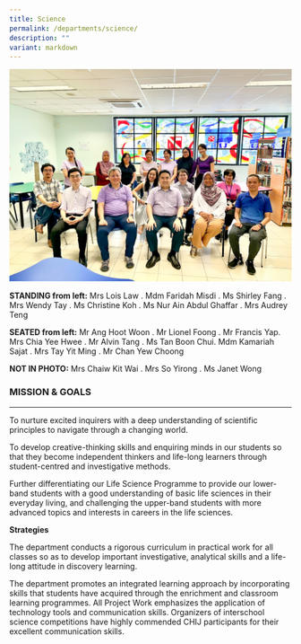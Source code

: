 ```yaml
---
title: Science
permalink: /departments/science/
description: ""
variant: markdown
---
```

![](/images/Dept/10_Science.jpg)

**STANDING from left:** Mrs Lois Law . Mdm Faridah Misdi . Ms Shirley Fang . Mrs Wendy Tay .
Ms Christine Koh . Ms Nur Ain Abdul Ghaffar . Mrs Audrey Teng

**SEATED from left:** Mr Ang Hoot Woon . Mr Lionel Foong . Mr Francis Yap. Mrs Chia Yee Hwee . Mr Alvin Tang . Ms Tan Boon Chui. Mdm Kamariah Sajat . Mrs Tay Yit Ming . Mr Chan Yew Choong

**NOT IN PHOTO:** Mrs Chaiw Kit Wai . Mrs So Yirong . Ms Janet Wong
### MISSION & GOALS

* * *

  

To nurture excited inquirers with a deep understanding of scientific principles to navigate through a changing world.

To develop creative-thinking skills and enquiring minds in our students so that they become independent thinkers and life-long learners through student-centred and investigative methods.

Further differentiating our Life Science Programme to provide our lower-band students with a good understanding of basic life sciences in their everyday living, and challenging the upper-band students with more advanced topics and interests in careers in the life sciences.
  

**Strategies**

The department conducts a rigorous curriculum in practical work for all classes so as to develop important investigative, analytical skills and a life-long attitude in discovery learning.

The department promotes an integrated learning approach by incorporating skills that students have acquired through the enrichment and classroom learning programmes. All Project Work emphasizes the application of technology tools and communication skills. Organizers of interschool science competitions have highly commended CHIJ participants for their excellent communication skills.